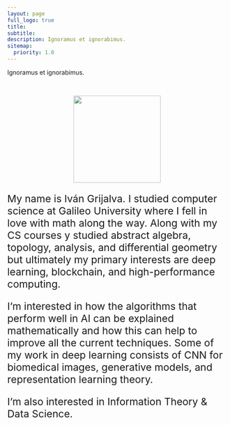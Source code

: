 ```yaml
---
layout: page
full_logo: true
title: 
subtitle: 
description: Ignoramus et ignorabimus.
sitemap:
  priority: 1.0
---
```

<p id="describe-text">Ignoramus et ignorabimus.</p>
<br>

<figure>
<center>
<img src="{{site.baseurl}}/assets/img/photo.jpg" width="200" class="center"/>
 </center>
</figure>


<p style='font-size:23px'>
My name is Iván Grijalva. I studied computer science at Galileo University where I fell in love with math along the way. Along with my CS courses y studied abstract algebra, topology, analysis, and differential geometry but ultimately my primary interests are deep learning, blockchain, and high-performance computing.
</p>

<p style='font-size:23px'>
I’m interested in how the algorithms that perform well in AI can be explained mathematically and how this can help to improve all the current techniques. Some of my work in deep learning consists of CNN for biomedical images, generative models, and representation learning theory.
</p>

<p style='font-size:23px'>
I’m also interested in Information Theory & Data Science.
</p>

<br>
<br>
<br>
<br>
<br>
<br>
<br>